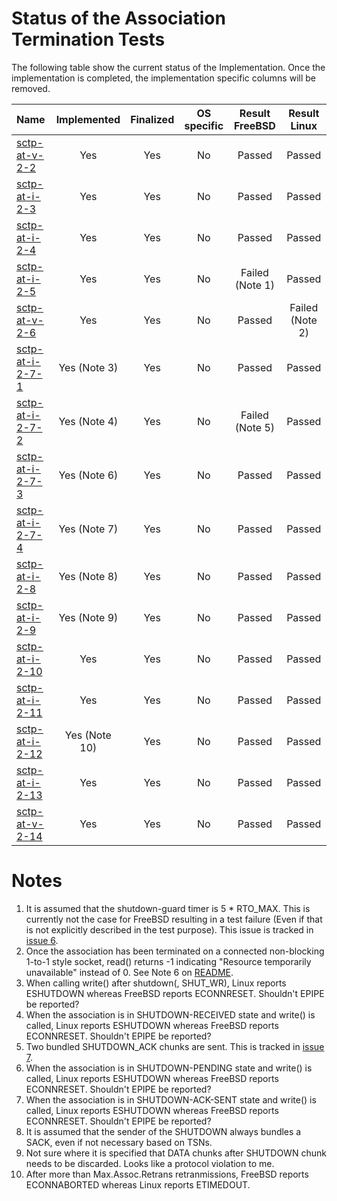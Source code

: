 # Status of the Association Termination Tests

The following table show the current status of the Implementation. Once the implementation is completed, the implementation specific columns will be removed.

| Name                                  | Implemented  | Finalized | OS specific | Result FreeBSD | Result Linux   |
|:--------------------------------------|:------------:|:---------:|:-----------:|:--------------:|:--------------:|
|[sctp-at-v-2-2](sctp-at-v-2-2.pkt)     | Yes          | Yes       | No          | Passed         | Passed         |
|[sctp-at-i-2-3](sctp-at-i-2-3.pkt)     | Yes          | Yes       | No          | Passed         | Passed         |
|[sctp-at-i-2-4](sctp-at-i-2-4.pkt)     | Yes          | Yes       | No          | Passed         | Passed         |
|[sctp-at-i-2-5](sctp-at-i-2-5.pkt)     | Yes          | Yes       | No          | Failed (Note 1)| Passed         |
|[sctp-at-v-2-6](sctp-at-v-2-6.pkt)     | Yes          | Yes       | No          | Passed         | Failed (Note 2)|
|[sctp-at-i-2-7-1](sctp-at-i-2-7-1.pkt) | Yes (Note 3) | Yes       | No          | Passed         | Passed         |
|[sctp-at-i-2-7-2](sctp-at-i-2-7-2.pkt) | Yes (Note 4) | Yes       | No          | Failed (Note 5)| Passed         |
|[sctp-at-i-2-7-3](sctp-at-i-2-7-3.pkt) | Yes (Note 6) | Yes       | No          | Passed         | Passed         |
|[sctp-at-i-2-7-4](sctp-at-i-2-7-4.pkt) | Yes (Note 7) | Yes       | No          | Passed         | Passed         |
|[sctp-at-i-2-8](sctp-at-i-2-8.pkt)     | Yes (Note 8) | Yes       | No          | Passed         | Passed         |
|[sctp-at-i-2-9](sctp-at-i-2-9.pkt)     | Yes (Note 9) | Yes       | No          | Passed         | Passed         |
|[sctp-at-i-2-10](sctp-at-i-2-10.pkt)   | Yes          | Yes       | No          | Passed         | Passed         |
|[sctp-at-i-2-11](sctp-at-i-2-11.pkt)   | Yes          | Yes       | No          | Passed         | Passed         |
|[sctp-at-i-2-12](sctp-at-i-2-12.pkt)   | Yes (Note 10)| Yes       | No          | Passed         | Passed         |
|[sctp-at-i-2-13](sctp-at-i-2-13.pkt)   | Yes          | Yes       | No          | Passed         | Passed         |
|[sctp-at-v-2-14](sctp-at-v-2-14.pkt)   | Yes          | Yes       | No          | Passed         | Passed         |

# Notes

1. It is assumed that the shutdown-guard timer is 5 * RTO_MAX. This is currently not the case for FreeBSD resulting in a test failure (Even if that is not explicitly described in the test purpose). This issue is tracked in [issue 6](https://github.com/sctplab/SCTP_NKE_Yosemite/issues/6).
2. Once the association has been terminated on a connected non-blocking 1-to-1 style socket, read() returns -1 indicating "Resource temporarily unavailable" instead of 0. See Note 6 on [README](https://github.com/nplab/ETSI-SCTP-Conformance-Testsuite/blob/master/sctp-bdc-tests/README.md).
3. When calling write() after shutdown(, SHUT_WR), Linux reports ESHUTDOWN whereas FreeBSD reports ECONNRESET. Shouldn't EPIPE be reported?
4. When the association is in SHUTDOWN-RECEIVED state and write() is called, Linux reports ESHUTDOWN whereas FreeBSD reports ECONNRESET. Shouldn't EPIPE be reported?
5. Two bundled SHUTDOWN_ACK chunks are sent. This is tracked in [issue 7](https://github.com/sctplab/SCTP_NKE_Yosemite/issues/7).
6. When the association is in SHUTDOWN-PENDING state and write() is called, Linux reports ESHUTDOWN whereas FreeBSD reports ECONNRESET. Shouldn't EPIPE be reported?
7. When the association is in SHUTDOWN-ACK-SENT state and write() is called, Linux reports ESHUTDOWN whereas FreeBSD reports ECONNRESET. Shouldn't EPIPE be reported?
8. It is assumed that the sender of the SHUTDOWN always bundles a SACK, even if not necessary based on TSNs.
9. Not sure where it is specified that DATA chunks after SHUTDOWN chunk needs to be discarded. Looks like a protocol violation to me.
10. After more than Max.Assoc.Retrans retranmissions, FreeBSD reports ECONNABORTED whereas Linux reports ETIMEDOUT.
